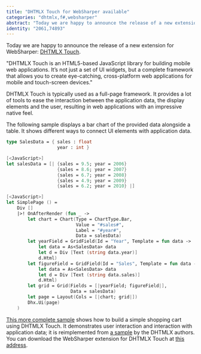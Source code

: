 ```yaml
---
title: "DHTMLX Touch for WebSharper available"
categories: "dhtmlx,f#,websharper"
abstract: "Today we are happy to announce the release of a new extension for WebSharper: DHTMLX Touch. This library provides a complete set of UI widgets, alongside a number of tools to seamlessly connect them to application data, resulting in web applications with an impressive native feel."
identity: "2061,74893"
---
```

Today we are happy to announce the release of a new extension for WebSharper: <a href=http://dhtmlx.com/touch/>DHTMLX Touch</a>.

"DHTMLX Touch is an HTML5-based JavaScript library for building mobile web applications. It’s not just a set of UI widgets, but a complete framework that allows you to create eye-catching, cross-platform web applications for mobile and touch-screen devices."

DHTMLX Touch is typically used as a full-page framework. It provides a lot of tools to ease the interaction between the application data, the display elements and the user, resulting in web applications with an impressive native feel.

The following sample displays a bar chart of the provided data alongside a table. It shows different ways to connect UI elements with application data.

```fsharp
type SalesData = { sales : float
                   year : int }

[<JavaScript>]
let salesData = [| {sales = 9.5; year = 2006}
                   {sales = 8.6; year = 2007}
                   {sales = 6.7; year = 2008}
                   {sales = 4.9; year = 2009}
                   {sales = 6.2; year = 2010} |]

[<JavaScript>]
let SimplePage () = 
    Div []
    |>! OnAfterRender (fun _ ->
        let chart = Chart(Type = ChartType.Bar,
                          Value = "#sales#",
                          Label = "#year#",
                          Data = salesData)
        let yearField = GridField(Id = "Year", Template = fun data ->
            let data = As<SalesData> data
            let d = Div [Text (string data.year)]
            d.Html)
        let figureField = GridField(Id = "Sales", Template = fun data ->
            let data = As<SalesData> data
            let d = Div [Text (string data.sales)]
            d.Html)
        let grid = Grid(Fields = [|yearField; figureField|],
                        Data = salesData)
        let page = Layout(Cols = [|chart; grid|])
        Dhx.Ui(page)
    )
```

<a href=http://websharper.com/samples/DHTMLXTouch>This more complete sample</a> shows how to build a simple shopping cart using DHTMLX Touch. It demonstrates user interaction and interaction with application data; it is reimplemented from [a sample](http://www.dhtmlx.com/blog/?p=968) by the DHTMLX authors.
You can download the WebSharper extension for DHTMLX Touch at <a href=http://www.websharper.com/extension/358-dhtmlx/None>this address</a>.
